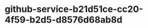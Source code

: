 github-service-b21d51ce-cc20-4f59-b2d5-d8576d68ab8d
===================================================
